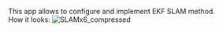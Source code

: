 This app allows to configure and implement EKF SLAM method.  
How it looks:
![SLAMx6_compressed](https://github.com/user-attachments/assets/3f9f9e68-3c57-4ff9-ac6f-a907c99e01d8)
